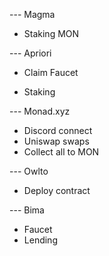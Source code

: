 

--- Magma
+ Staking MON


--- Apriori 
- Claim Faucet
+ Staking


--- Monad.xyz
+ Discord connect
+ Uniswap swaps
+ Collect all to MON


--- Owlto
+ Deploy contract


--- Bima
+ Faucet
+ Lending

